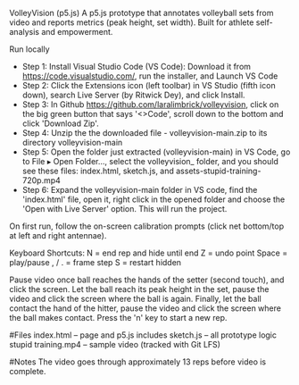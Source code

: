 VolleyVision (p5.js)
A p5.js prototype that annotates volleyball sets from video and reports metrics (peak height, set width). Built for athlete self-analysis and empowerment.

Run locally
- Step 1: Install Visual Studio Code (VS Code): Download it from https://code.visualstudio.com/, run the installer, and Launch VS Code
- Step 2: Click the Extensions icon (left toolbar) in VS Studio (fifth icon down), search Live Server (by Ritwick Dey), and click Install.
- Step 3: In Github https://github.com/laralimbrick/volleyvision, click on the big green button that says '<>Code', scroll down to the bottom and click 'Download Zip'.
- Step 4: Unzip the the downloaded file - volleyvision-main.zip to its directory volleyvision-main
- Step 5: Open the folder just extracted (volleyvision-main) in VS Code, go to File ▸ Open Folder…, select the volleyvision_ folder, and you should see these files: index.html, sketch.js, and assets-stupid-training-720p.mp4
- Step 6: Expand the volleyvision-main folder in VS code, find the 'index.html' file, open it, right click in the opened folder and choose the 'Open with Live Server' option. This will run the project.

On first run, follow the on-screen calibration prompts (click net bottom/top at left and right antennae).

Keyboard Shortcuts:
N = end rep and hide until end
Z = undo point
Space = play/pause , / . = frame step
S = restart hidden

Pause video once ball reaches the hands of the setter (second touch), and click the screen.
Let the ball reach its peak height in the set, pause the video and click the screen where the ball is again.
Finally, let the ball contact the hand of the hitter, pause the video and click the screen where the ball makes contact.
Press the 'n' key to start a new rep.

#Files
index.html – page and p5.js includes
sketch.js – all prototype logic
stupid training.mp4 – sample video (tracked with Git LFS)

#Notes
The video goes through approximately 13 reps before video is complete. 
